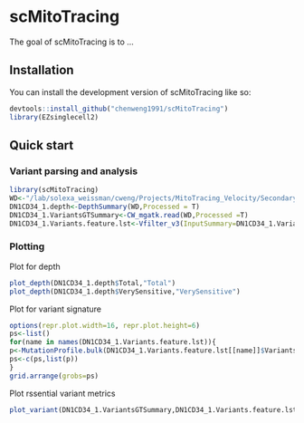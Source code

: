 
# scMitoTracing

<!-- badges: start -->
<!-- badges: end -->

The goal of scMitoTracing is to ...

## Installation

You can install the development version of scMitoTracing like so:

``` r
devtools::install_github("chenweng1991/scMitoTracing")
library(EZsinglecell2)
```

## Quick start


### Variant parsing and analysis

``` r
library(scMitoTracing)
WD<-"/lab/solexa_weissman/cweng/Projects/MitoTracing_Velocity/SecondaryAnalysis/Donor01_CD34_1_Multiomekit/MTenrichCombine/Enrich/CW_mgatk/final"
DN1CD34_1.depth<-DepthSummary(WD,Processed = T)
DN1CD34_1.VariantsGTSummary<-CW_mgatk.read(WD,Processed =T)
DN1CD34_1.Variants.feature.lst<-Vfilter_v3(InputSummary=DN1CD34_1.VariantsGTSummary,depth=DN1CD34_1.depth)
```

### Plotting

Plot for depth
``` r
plot_depth(DN1CD34_1.depth$Total,"Total")
plot_depth(DN1CD34_1.depth$VerySensitive,"VerySensitive")
```

Plot for variant signature
``` r
options(repr.plot.width=16, repr.plot.height=6)
ps<-list()
for(name in names(DN1CD34_1.Variants.feature.lst)){
p<-MutationProfile.bulk(DN1CD34_1.Variants.feature.lst[[name]]$Variants)+ggtitle(name)+theme(title =element_text(size=20))
ps<-c(ps,list(p))
}
grid.arrange(grobs=ps)
```

Plot rssential variant metrics
```r
plot_variant(DN1CD34_1.VariantsGTSummary,DN1CD34_1.Variants.feature.lst,depth=DN1CD34_1.depth,cat=c("Total","VerySensitive","Sensitive","Specific"),p4xlim = 30)
```

